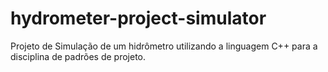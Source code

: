 # hydrometer-project-simulator
Projeto de Simulação de um hidrômetro utilizando a linguagem C++ para a disciplina de padrões de projeto.
